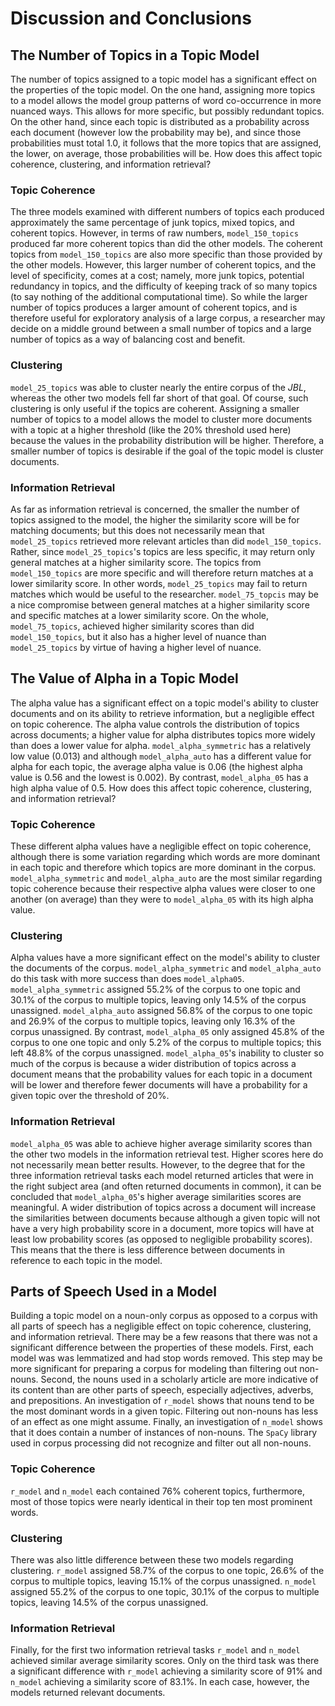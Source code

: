 # Discussion and Conclusions

## The Number of Topics in a Topic Model

The number of topics assigned to a topic model has a significant effect on the properties of the topic model. On the one hand, assigning more topics to a model allows the model group patterns of word co-occurrence in more nuanced ways. This allows for more specific, but possibly redundant topics. On the other hand, since each topic is distributed as a probability across each document (however low the probability may be), and since those probabilities must total 1.0, it follows that the more topics that are assigned, the lower, on average, those probabilities will be. How does this affect topic coherence, clustering, and information retrieval?

### Topic Coherence

The three models examined with different numbers of topics each produced approximately the same percentage of junk topics, mixed topics, and coherent topics. However, in terms of raw numbers, `model_150_topics` produced far more coherent topics than did the other models. The coherent topics from `model_150_topics` are also more specific than those provided by the other models. However, this larger number of coherent topics, and the level of specificity, comes at a cost; namely, more junk topics, potential redundancy in topics, and the difficulty of keeping track of so many topics (to say nothing of the additional computational time). So while the larger number of topics produces a larger amount of coherent topics, and is therefore useful for exploratory analysis of a large corpus, a researcher may decide on a middle ground between a small number of topics and a large number of topics as a way of balancing cost and benefit.

### Clustering

`model_25_topics` was able to cluster nearly the entire corpus of the *JBL*, whereas the other two models fell far short of that goal. Of course, such clustering is only useful if the topics are coherent. Assigning a smaller number of topics to a model allows the model to cluster more documents with a topic at a higher threshold (like the 20% threshold used here) because the values in the probability distribution will be higher. Therefore, a smaller number of topics is desirable if the goal of the topic model is cluster documents.

### Information Retrieval

As far as information retrieval is concerned, the smaller the number of topics assigned to the model, the higher the similarity score will be for matching documents; but this does not necessarily mean that `model_25_topics` retrieved more relevant articles than did `model_150_topics`. Rather, since `model_25_topics`'s topics are less specific, it may return only general matches at a higher similarity score. The topics from `model_150_topics` are more specific and will therefore return matches at a lower similarity score. In other words, `model_25_topics` may fail to return matches which would be useful to the researcher. `model_75_topcis` may be a nice compromise between general matches at a higher similarity score and specific matches at a lower similarity score. On the whole, `model_75_topics`, achieved higher similarity scores than did `model_150_topics`, but it also has a higher level of nuance than `model_25_topics` by virtue of having a higher level of nuance.

## The Value of Alpha in a Topic Model

The alpha value has a significant effect on a topic model's ability to cluster documents and on its ability to retrieve information, but a negligible effect on topic coherence. The alpha value controls the distribution of topics across documents; a higher value for alpha distributes topics more widely than does a lower value for alpha. `model_alpha_symmetric` has a relatively low value (0.013) and although `model_alpha_auto` has a different value for alpha for each topic, the average alpha value is 0.06 (the highest alpha value is 0.56 and the lowest is 0.002). By contrast, `model_alpha_05` has a high alpha value of 0.5. How does this affect topic coherence, clustering, and information retrieval?

### Topic Coherence

These different alpha values have a negligible effect on topic coherence, although there is some variation regarding which words are more dominant in each topic and therefore which topics are more dominant in the corpus. `model_alpha_symmetric` and `model_alpha_auto` are the most similar regarding topic coherence because their respective alpha values were closer to one another (on average) than they were to `model_alpha_05` with its high alpha value.

### Clustering

Alpha values have a more significant effect on the model's ability to cluster the documents of the corpus. `model_alpha_symmetric` and `model_alpha_auto` do this task with more success than does `model_alpha05`. `model_alpha_symmetric` assigned 55.2% of the corpus to one topic and 30.1% of the corpus to multiple topics, leaving only 14.5% of the corpus unassigned. `model_alpha_auto` assigned 56.8% of the corpus to one topic and 26.9% of the corpus to multiple topics, leaving only 16.3% of the corpus unassigned. By contrast, `model_alpha_05` only assigned 45.8% of the corpus to one one topic and only 5.2% of the corpus to multiple topics; this left 48.8% of the corpus unassigned. `model_alpha_05`'s inability to cluster so much of the corpus is because a wider distribution of topics across a document means that the probability values for each topic in a document will be lower and therefore fewer documents will have a probability for a given topic over the threshold of 20%.

### Information Retrieval

`model_alpha_05` was able to achieve higher average similarity scores than the other two models in the information retrieval test. Higher scores here do not necessarily mean better results. However, to the degree that for the three information retrieval tasks each model returned articles that were in the right subject area (and often returned documents in common), it can be concluded that `model_alpha_05`'s higher average similarities scores are meaningful. A wider distribution of topics across a document will increase the similarities between documents because although a given topic will not have a very high probability score in a document, more topics will have at least low probability scores (as opposed to negligible probability scores). This means that the there is less difference between documents in reference to each topic in the model.

## Parts of Speech Used in a Model

Building a topic model on a noun-only corpus as opposed to a corpus with all parts of speech has a negligible effect on topic coherence, clustering, and information retrieval. There may be a few reasons that there was not a significant difference between the properties of these models. First, each model was was lemmatized and had stop words removed. This step may be more significant for preparing a corpus for modeling than filtering out non-nouns. Second, the nouns used in a scholarly article are more indicative of its content than are other parts of speech, especially adjectives, adverbs, and prepositions. An investigation of `r_model` shows that nouns tend to be the most dominant words in a given topic. Filtering out non-nouns has less of an effect as one might assume. Finally, an investigation of `n_model` shows that it does contain a number of instances of non-nouns. The `SpaCy` library used in corpus processing did not recognize and filter out all non-nouns.

### Topic Coherence

`r_model` and `n_model` each contained 76% coherent topics, furthermore, most of those topics were nearly identical in their top ten most prominent words.

### Clustering

There was also little difference between these two models regarding clustering. `r_model` assigned 58.7% of the corpus to one topic, 26.6% of the corpus to multiple topics, leaving 15.1% of the corpus unassigned. `n_model` assigned 55.2% of the corpus to one topic, 30.1% of the corpus to multiple topics, leaving 14.5% of the corpus unassigned.

### Information Retrieval

Finally, for the first two information retrieval tasks `r_model` and `n_model` achieved similar average similarity scores. Only on the third task was there a significant difference with `r_model` achieving a similarity score of 91% and `n_model` achieving a similarity score of 83.1%. In each case, however, the models returned relevant documents.

